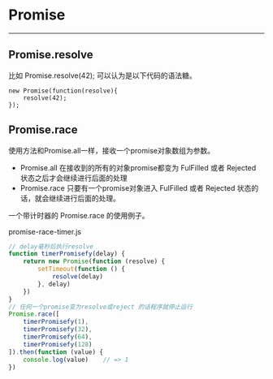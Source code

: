 # Promise
---

## Promise.resolve

比如 Promise.resolve(42); 可以认为是以下代码的语法糖。

    new Promise(function(resolve){
        resolve(42);
    });

## Promise.race
使用方法和Promise.all一样，接收一个promise对象数组为参数。

* Promise.all 
    在接收到的所有的对象promise都变为 FulFilled 或者 Rejected 状态之后才会继续进行后面的处理
* Promise.race 
    只要有一个promise对象进入 FulFilled 或者 Rejected 状态的话，就会继续进行后面的处理。

一个带计时器的 Promise.race 的使用例子。

promise-race-timer.js
``` js
// delay毫秒后执行resolve
function timerPromisefy(delay) {
    return new Promise(function (resolve) {
        setTimeout(function () {
            resolve(delay)
        }, delay)
    })
}
// 任何一个promise变为resolve或reject 的话程序就停止运行
Promise.race([
    timerPromisefy(1),
    timerPromisefy(32),
    timerPromisefy(64),
    timerPromisefy(128)
]).then(function (value) {
    console.log(value)    // => 1
})
```
